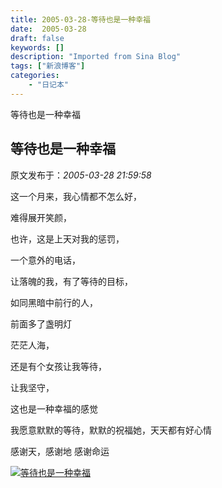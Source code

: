 ```yaml
---
title: 2005-03-28-等待也是一种幸福
date:  2005-03-28
draft: false
keywords: []
description: "Imported from Sina Blog"
tags: ["新浪博客"]
categories: 
    - "日记本"
---
```

等待也是一种幸福
## 等待也是一种幸福

 原文发布于：*2005-03-28 21:59:58*

这一个月来，我心情都不怎么好，

难得展开笑颜，

也许，这是上天对我的惩罚，

一个意外的电话，

让落魄的我，有了等待的目标，

如同黑暗中前行的人，

前面多了盏明灯

茫茫人海，

还是有个女孩让我等待，

让我坚守，

这也是一种幸福的感觉

我愿意默默的等待，默默的祝福她，天天都有好心情

感谢天，感谢地 感谢命运

[![等待也是一种幸福](http://s16.sinaimg.cn/middle/6983393849da995ae4f7f&amp;690)](http://s4.sinaimg.cn/middle/6983393849da9956e7733&amp;690)


